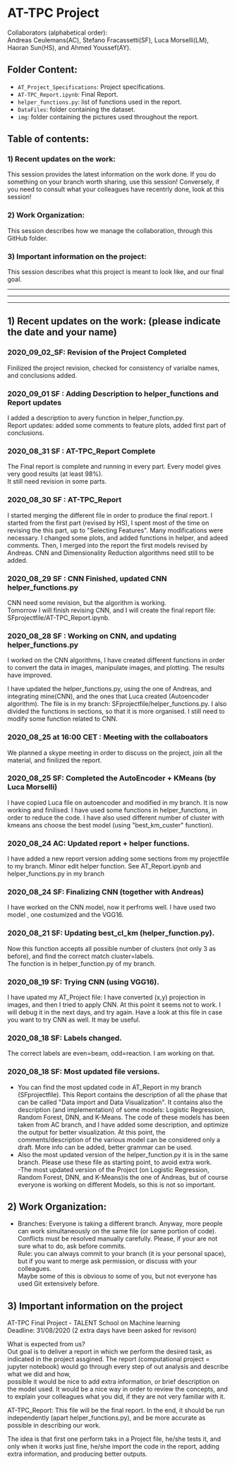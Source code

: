 # AT-TPC Project   
Collaborators (alphabetical order):   
Andreas Ceulemans(AC), Stefano Fracassetti(SF),  Luca Morselli(LM), Haoran Sun(HS), and Ahmed Youssef(AY).   


## Folder Content:   
- `AT_Project_Specifications`: Project specifications.  
- `AT-TPC_Report.ipynb`: Final Report.  
- `helper_functions.py`: list of functions used in the report.  
- `DataFiles`: folder containing the dataset.  
- `img`: folder containing the pictures used throughout the report.  



## Table of contents:  
### 1) Recent updates on the work: 
This session provides the latest information on the work done. If you do something on your branch worth sharing, use this session! Conversely, if you need to consult what your colleagues have recentrly done, look at this session!  

### 2) Work Organization:  
This session describes how we manage the collaboration, through this GitHub folder.  

### 3) Important information on the project:  
This session describes what this project is meant to look like, and our final goal. 

---------------------------------------------------------------------------------
---------------------------------------------------------------------------------
---------------------------------------------------------------------------------

## 1) Recent updates on the work: (please indicate the date and your name) 

### 2020_09_02_SF: Revision of the Project Completed   
Finilized the project revision, checked for consistency of varialbe names, and conclusions added.    


### 2020_09_01 SF : Adding Description to helper_functions and Report updates  
I added a description to avery function in helper_function.py.  
Report updates: added some comments to feature plots, added first part of conclusions.  


### 2020_08_31 SF : AT-TPC_Report Complete  
The Final report is complete and running in every part. Every model gives very good results (at least 98%).  
It still need revision in some parts.   

### 2020_08_30 SF : AT-TPC_Report  
I started merging the different file in order to produce the final report. I started from the first part (revised by HS), I spent most of the time on revising the this part, up to "Selecting Features". Many modifications were necessary. I changed some plots, and added functions in helper, and adeed comments. Then, I merged into the report the first models revised by Andreas. CNN and Dimensionality Reduction algorithms need still to be added.

### 2020_08_29 SF : CNN Finished, updated CNN helper_functions.py   
CNN need some revision, but the algorithm is working.  
Tomorrow I will finish revising CNN, and I will create the final report file: SFprojectfile/AT-TPC_Report.ipynb.  

### 2020_08_28 SF : Working on CNN, and updating helper_functions.py  
I worked on the CNN algorithms, I have created different functions in order to convert the data in images, manipulate images, and plotting. The results have improved.  

I have updated the helper_functions.py, using the one of Andreas, and integrating mine(CNN), and the ones that Luca created (Autoencoder algorithm). The file is in my branch: SFprojectfile/helper_functions.py. I also divided the functions in sections, so that it is more organised. I still need to modify some function related to CNN.  

### 2020_08_25 at 16:00 CET : Meeting with the collaboators  
We planned a skype meeting in order to discuss on the project, join all the material, and finilized the report.  

### 2020_08_25 SF: Completed the AutoEncoder + KMeans (by Luca Morselli)  
I have copied Luca file on autoencoder and modified in my branch. It is now working and finilised. I have used some functions in helper_functions, in order to reduce the code. I have also used different number of cluster with kmeans ans choose the best model (using "best_km_custer" function).  

### 2020_08_24 AC: Updated report + helper functions.
I have added a new report version adding some sections from my projectfile to my branch. Minor edit helper function.
See AT_Report.ipynb and helper_functions.py in my branch


### 2020_08_24 SF: Finalizing CNN (together with Andreas)   
I have worked on the CNN model, now it perfroms well. I have used two model , one costumized and the VGG16.   


### 2020_08_21 SF: Updating best_cl_km (helper_function.py).  
Now this function accepts all possible number of clusters (not only 3 as before), and find the correct match cluster=labels.  
The function is in helper_function.py of my branch.   


### 2020_08_19 SF: Trying CNN (using VGG16).  
I have upated my AT_Project file: I have converted (x,y) projection in images, and then I tried to apply CNN. At this point it seems not to work. I will debug it in the next days, and try again. Have a look at this file in case you want to try CNN as well. It may be useful. 


### 2020_08_18 SF: Labels changed. 
The correct labels are even=beam, odd=reaction. I am working on that.  


### 2020_08_18 SF: Most updated file versions.  
- You can find the most updated code in AT_Report in my branch (SFprojectfile). This Report contains the description of all the phase that can be called "Data import and Data Visualization".  It contains also the description (and implementation) of some models: Logistic Regression, Random Forest, DNN, and K-Means. The code of these models has been taken from AC branch, and I have added some description, and optimize the output for better visualization. At this point, the comments/description of the various model can be considered only a draft. More info can be added, better grammar can be used.  
- Also the most updated version of the helper_function.py it is in the same branch. Please use these file as starting point, to avoid extra work.  
-The most updated version of the Project (on Logistic Regression, Random Forest, DNN, and K-Means)is the one of Andreas, but of course everyone is working on different Models, so this is not so important.

## 2) Work Organization: 
- Branches: Everyone is taking a different branch. Anyway, more people can work simultaneously on the same file (or same portion of code). Conflicts must be resolved manually carefully. Please, if your are not sure what to do, ask before commits.  
Rule: you can always commit to your branch (it is your personal space), but if you want to merge ask permission, or discuss with your colleagues.  
Maybe some of this is obvious to some of you, but not everyone has used Git extensively before.



## 3) Important information on the project  
AT-TPC Final Project - TALENT School on Machine learning  
Deadline: 31/08/2020  (2 extra days have been asked for revison)

What is expected from us?  
Out goal is to deliver a report in which we perform the desired task, as indicated in the project assgined.
The report (computational project = jupyter notebook) would go through every step of out analysis and describe what we did and how,  
possible it would be nice to add extra information, or brief description on the model used. It would be a nice way in order to review the concepts, and to explain your colleagues what you did, if they are not very familiar with it.  

AT-TPC_Report: This file will be the final report. In the end, it should be run independently (apart helper_functions.py), and be more accurate as possible in describing our work.

The idea is that first one perform taks in a Project file, he/she tests it, and only when it works just fine, he/she import the code in the report, adding extra information, and producing better outputs. 
